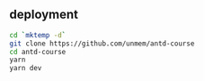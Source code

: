 ## deployment
```bash
cd `mktemp -d`
git clone https://github.com/unmem/antd-course
cd antd-course
yarn
yarn dev
```
